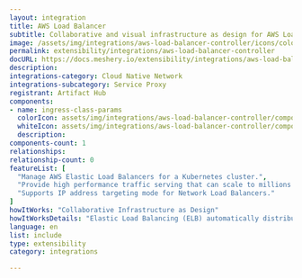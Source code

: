 ```yaml
---
layout: integration
title: AWS Load Balancer
subtitle: Collaborative and visual infrastructure as design for AWS Load Balancer
image: /assets/img/integrations/aws-load-balancer-controller/icons/color/aws-load-balancer-controller-color.svg
permalink: extensibility/integrations/aws-load-balancer-controller
docURL: https://docs.meshery.io/extensibility/integrations/aws-load-balancer-controller
description: 
integrations-category: Cloud Native Network
integrations-subcategory: Service Proxy
registrant: Artifact Hub
components: 
- name: ingress-class-params
  colorIcon: assets/img/integrations/aws-load-balancer-controller/components/ingress-class-params/icons/color/ingress-class-params-color.svg
  whiteIcon: assets/img/integrations/aws-load-balancer-controller/components/ingress-class-params/icons/white/ingress-class-params-white.svg
  description: 
components-count: 1
relationships: 
relationship-count: 0
featureList: [
  "Manage AWS Elastic Load Balancers for a Kubernetes cluster.",
  "Provide high performance traffic serving that can scale to millions of requests per second.",
  "Supports IP address targeting mode for Network Load Balancers."
]
howItWorks: "Collaborative Infrastructure as Design"
howItWorksDetails: "Elastic Load Balancing (ELB) automatically distributes incoming application traffic across multiple targets and virtual appliances in one or more Availability Zones (AZs)."
language: en
list: include
type: extensibility
category: integrations

---
```

